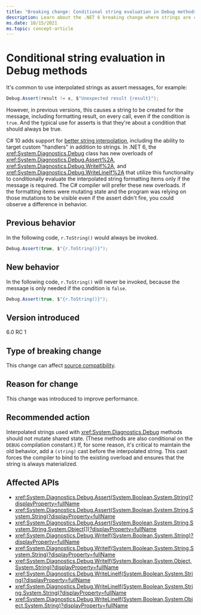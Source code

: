```yaml
---
title: "Breaking change: Conditional string evaluation in Debug methods"
description: Learn about the .NET 6 breaking change where strings are conditionally evaluated in Debug.Assert, Debug.WriteIf, and Debug.WriteLineIf.
ms.date: 10/15/2021
ms.topic: concept-article
---
```

# Conditional string evaluation in Debug methods

It's common to use interpolated strings as assert messages, for example:

```csharp
Debug.Assert(result != x, $"Unexpected result {result}");
```

However, in previous versions, this causes a string to be created for the message, including formatting result, on every call, even if the condition is `true`. And the typical use for asserts is that they're about a condition that should always be true.

C# 10 adds support for [better string interpolation](https://devblogs.microsoft.com/dotnet/string-interpolation-in-c-10-and-net-6/), including the ability to target custom "handlers" in addition to strings. In .NET 6, the <xref:System.Diagnostics.Debug> class has new overloads of <xref:System.Diagnostics.Debug.Assert%2A>, <xref:System.Diagnostics.Debug.WriteIf%2A>, and <xref:System.Diagnostics.Debug.WriteLineIf%2A> that utilize this functionality to conditionally evaluate the interpolated string formatting items only if the message is required. The C# compiler will prefer these new overloads. If the formatting items were mutating state and the program was relying on those mutations to be visible even if the assert didn't fire, you could observe a difference in behavior.

## Previous behavior

In the following code, `r.ToString()` would always be invoked.

```csharp
Debug.Assert(true, $"{r.ToString()}");
```

## New behavior

In the following code, `r.ToString()` will never be invoked, because the message is only needed if the condition is `false`.

```csharp
Debug.Assert(true, $"{r.ToString()}");
```

## Version introduced

6.0 RC 1

## Type of breaking change

This change can affect [source compatibility](../../categories.md#source-compatibility).

## Reason for change

This change was introduced to improve performance.

## Recommended action

Interpolated strings used with <xref:System.Diagnostics.Debug> methods should not mutate shared state. (These methods are also conditional on the `DEBUG` compilation constant.) If, for some reason, it's critical to maintain the old behavior, add a `(string)` cast before the interpolated string. This cast forces the compiler to bind to the existing overload and ensures that the string is always materialized.

## Affected APIs

- <xref:System.Diagnostics.Debug.Assert(System.Boolean,System.String)?displayProperty=fullName>
- <xref:System.Diagnostics.Debug.Assert(System.Boolean,System.String,System.String)?displayProperty=fullName>
- <xref:System.Diagnostics.Debug.Assert(System.Boolean,System.String,System.String,System.Object[])?displayProperty=fullName>
- <xref:System.Diagnostics.Debug.WriteIf(System.Boolean,System.String)?displayProperty=fullName>
- <xref:System.Diagnostics.Debug.WriteIf(System.Boolean,System.String,System.String)?displayProperty=fullName>
- <xref:System.Diagnostics.Debug.WriteIf(System.Boolean,System.Object,System.String)?displayProperty=fullName>
- <xref:System.Diagnostics.Debug.WriteLineIf(System.Boolean,System.String)?displayProperty=fullName>
- <xref:System.Diagnostics.Debug.WriteLineIf(System.Boolean,System.String,System.String)?displayProperty=fullName>
- <xref:System.Diagnostics.Debug.WriteLineIf(System.Boolean,System.Object,System.String)?displayProperty=fullName>
